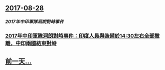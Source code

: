 ## [2017-08-28](/zh/news/2017/08/28/index.md)

##### 2017年中印軍隊洞朗對峙事件
### [ 2017年中印軍隊洞朗對峙事件：印度人員與裝備於14:30左右全部撤離，中印兩國結束對峙](/zh/news/2017/08/28/2017年中印軍隊洞朗對峙事件-印度人員與裝備於14-30左右全部撤離-中印兩國結束對峙.md)
## [前一天...](/zh/news/2017/08/27/index.md)

